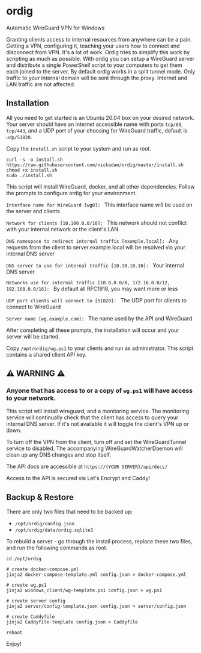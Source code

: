 # ordig
Automatic WireGuard VPN for Windows

Granting clients access to internal resources from anywhere can be a pain. Getting a VPN, configuring it, teaching your users how to connect and disconnect from VPN. It's a lot of work. Ordig tries to simplify this work by scripting as much as possible. With ordig you can setup a WireGuard server and distribute a single PowerShell script to your computers to get them each joined to the server. By default ordig works in a split tunnel mode. Only traffic to your internal domain will be sent through the proxy. Internet and LAN traffic are not affected.

## Installation

All you need to get started is an Ubuntu 20.04 box on your desired network. Your server should have an internet accessible name with ports `tcp/80`, `tcp/443`, and a UDP port of your choosing for WireGuard traffic, default is `udp/51820`.

Copy the `install.sh` script to your system and run as root.

```
curl -s -o install.sh https://raw.githubusercontent.com/nickadam/ordig/master/install.sh
chmod +x install.sh
sudo ./install.sh
```

This script will install WireGuard, docker, and all other dependencies. Follow the prompts to configure ordig for your environment.

`Interface name for WireGuard [wg0]: ` This interface name will be used on the server and clients


`Network for clients [10.100.0.0/16]: ` This network should not conflict with your internal network or the client's LAN


`DNS namespace to redirect internal traffic [example.local]: ` Any requests from the client to server.example.local will be resolved via your internal DNS server

`DNS server to use for internal traffic [10.10.10.10]: ` Your internal DNS server


`Networks use for internal traffic [10.0.0.0/8, 172.16.0.0/12, 192.168.0.0/16]: ` By default all RFC1918, you may want more or less

`UDP port clients will connect to [51820]: ` The UDP port for clients to connect to WireGuard


`Server name [wg.example.com]: ` The name used by the API and WireGuard

After completing all these prompts, the installation will occur and your server will be started.

Copy `/opt/ordig/wg.ps1` to your clients and run as administrator. This script contains a shared client API key.

## ⚠ WARNING ⚠

### Anyone that has access to or a copy of `wg.ps1` will have access to your network.

This script will install wireguard, and a monitoring service. The monitoring service will continually check that the client has access to query your internal DNS server. If it's not available it will toggle the client's VPN up or down.

To turn off the VPN from the client, turn off and set the WireGuardTunnel service to disabled. The accompanying WireGuardWatcherDaemon will clean up any DNS changes and stop itself.

The API docs are accessible at `https://{YOUR SERVER}/api/docs/`

Access to the API is secured via Let's Encrypt and Caddy!

## Backup & Restore

There are only two files that need to be backed up:
- `/opt/ordig/config.json`
- `/opt/ordig/data/ordig.sqlite3`

To rebuild a server - go through the install process, replace these two files, and run the following commands as root.
```
cd /opt/ordig

# create docker-compose.yml
jinja2 docker-compose-template.yml config.json > docker-compose.yml

# create wg.ps1
jinja2 windows_client/wg-template.ps1 config.json > wg.ps1

# create server config
jinja2 server/config-template.json config.json > server/config.json

# create Caddyfile
jinja2 Caddyfile-template config.json > Caddyfile

reboot
```

Enjoy!
